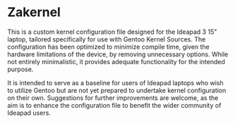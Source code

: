 # Zakernel
This is a custom kernel configuration file designed for the Ideapad 3 15" laptop, tailored specifically for use with Gentoo Kernel Sources. The configuration has been optimized to minimize compile time, given the hardware limitations of the device, by removing unnecessary options. While not entirely minimalistic, it provides adequate functionality for the intended purpose.

It is intended to serve as a baseline for users of Ideapad laptops who wish to utilize Gentoo but are not yet prepared to undertake kernel configuration on their own. Suggestions for further improvements are welcome, as the aim is to enhance the configuration file to benefit the wider community of Ideapad users.
